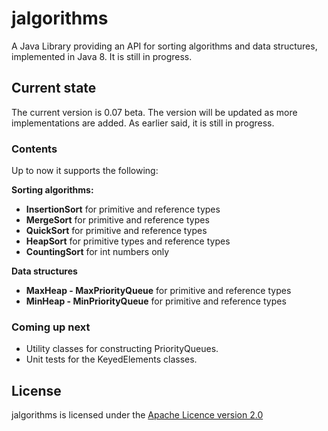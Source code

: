 # jalgorithms
A Java Library providing an API for sorting algorithms and data structures, implemented in Java 8. It is still in progress.

## Current state
The current version is 0.07 beta. The version will be updated as more implementations are added. As earlier said, it is still in progress.

### Contents
Up to now it supports the following:

<b>Sorting algorithms:</b>
<ul>
<li><b>InsertionSort</b> for primitive and reference types</li>
<li><b>MergeSort</b> for primitive and reference types</li>
<li><b>QuickSort</b> for primitive and reference types</li>
<li><b>HeapSort</b> for primitive types and reference types</li>
<li><b>CountingSort</b> for int numbers only</li>
</ul>

<b>Data structures</b>
<ul>
<li><b>MaxHeap - MaxPriorityQueue</b> for primitive and reference types</li>
<li><b>MinHeap - MinPriorityQueue</b> for primitive and reference types</li>
</ul>

### Coming up next
<ul>
  <li>Utility classes for constructing PriorityQueues.</li>
  <li>Unit tests for the KeyedElements classes.</li>
</ul>

## License
jalgorithms is licensed under the [Apache Licence version 2.0](https://www.apache.org/licenses/LICENSE-2.0)

